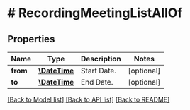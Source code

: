 # # RecordingMeetingListAllOf

## Properties

Name | Type | Description | Notes
------------ | ------------- | ------------- | -------------
**from** | [**\DateTime**](\DateTime.md) | Start Date. | [optional] 
**to** | [**\DateTime**](\DateTime.md) | End Date. | [optional] 

[[Back to Model list]](../../README.md#documentation-for-models) [[Back to API list]](../../README.md#documentation-for-api-endpoints) [[Back to README]](../../README.md)


